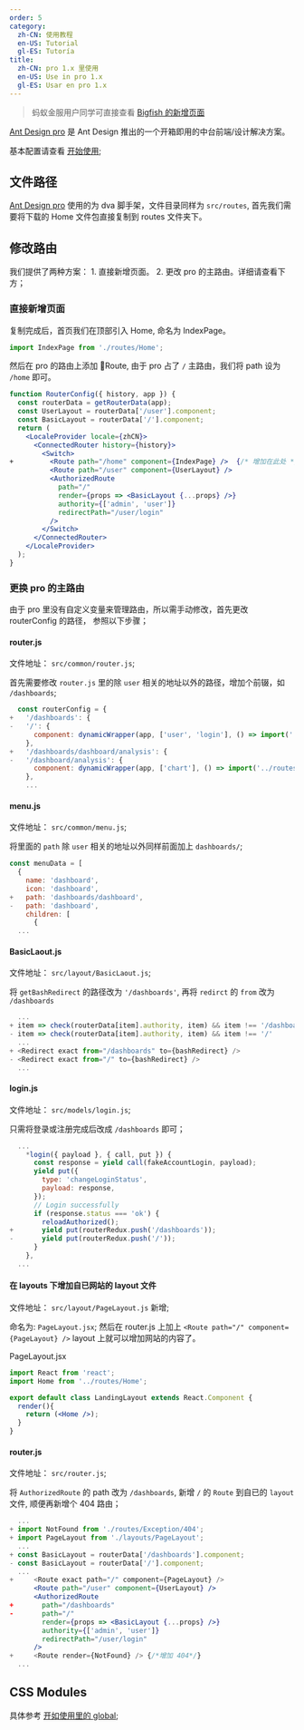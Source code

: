 ```yaml
---
order: 5
category:
  zh-CN: 使用教程
  en-US: Tutorial
  gl-ES: Tutoría
title:
  zh-CN: pro 1.x 里使用
  en-US: Use in pro 1.x
  gl-ES: Usar en pro 1.x
---
```


> 蚂蚁金服用户同学可直接查看 [Bigfish 的新增页面](https://docs.antfin.com/basement/bigfish/newpage)

[Ant Design pro](https://pro.ant.design) 是 Ant Design 推出的一个开箱即用的中台前端/设计解决方案。

基本配置请查看 [开始使用](docs/use/getting-started);

## 文件路径

[Ant Design pro](https://pro.ant.design) 使用的为 dva 脚手架，文件目录同样为 `src/routes`, 首先我们需要将下载的 Home 文件包直接复制到 routes 文件夹下。

## 修改路由

我们提供了两种方案： 1. 直接新增页面。 2. 更改 pro 的主路由。详细请查看下方；

### 直接新增页面

复制完成后，首页我们在顶部引入 Home, 命名为 IndexPage。

```jsx
import IndexPage from './routes/Home';
```

然后在 pro 的路由上添加 Route, 由于 pro 占了 `/` 主路由，我们将 path 设为 `/home` 即可。

```jsx
function RouterConfig({ history, app }) {
  const routerData = getRouterData(app);
  const UserLayout = routerData['/user'].component;
  const BasicLayout = routerData['/'].component;
  return (
    <LocaleProvider locale={zhCN}>
      <ConnectedRouter history={history}>
        <Switch>
+         <Route path="/home" component={IndexPage} />  {/* 增加在此处 */}
          <Route path="/user" component={UserLayout} />
          <AuthorizedRoute
            path="/"
            render={props => <BasicLayout {...props} />}
            authority={['admin', 'user']}
            redirectPath="/user/login"
          />
        </Switch>
      </ConnectedRouter>
    </LocaleProvider>
  );
}
```
### 更换 pro 的主路由

由于 pro 里没有自定义变量来管理路由，所以需手动修改，首先更改 routerConfig 的路径， 参照以下步骤；

#### router.js

文件地址： `src/common/router.js`;

首先需要修改 `router.js` 里的除 `user` 相关的地址以外的路径，增加个前辍，如 `/dashboards`;
```jsx
  const routerConfig = {
+   '/dashboards': {
-   '/': {
      component: dynamicWrapper(app, ['user', 'login'], () => import('../layouts/BasicLayout')),
    },
+   '/dashboards/dashboard/analysis': {
-   '/dashboard/analysis': {
      component: dynamicWrapper(app, ['chart'], () => import('../routes/Dashboard/Analysis')),
    },
    ...
```

#### menu.js

文件地址： `src/common/menu.js`;

将里面的 `path` 除 `user` 相关的地址以外同样前面加上 `dashboards/`;

```jsx
const menuData = [
  {
    name: 'dashboard',
    icon: 'dashboard',
+   path: 'dashboards/dashboard',
-   path: 'dashboard',
    children: [
      {
  ...
```

#### BasicLaout.js

文件地址： `src/layout/BasicLaout.js`;

将 `getBashRedirect` 的路径改为 `'/dashboards'`, 再将 `redirct` 的 `from` 改为 `/dashboards`

```jsx
  ...
+ item => check(routerData[item].authority, item) && item !== '/dashboards'
- item => check(routerData[item].authority, item) && item !== '/'
  ...
+ <Redirect exact from="/dashboards" to={bashRedirect} />
- <Redirect exact from="/" to={bashRedirect} />
  ...
```

#### login.js

文件地址： `src/models/login.js`;

只需将登录或注册完成后改成 `/dashboards` 即可；

```jsx
  ...
    *login({ payload }, { call, put }) {
      const response = yield call(fakeAccountLogin, payload);
      yield put({
        type: 'changeLoginStatus',
        payload: response,
      });
      // Login successfully
      if (response.status === 'ok') {
        reloadAuthorized();
+       yield put(routerRedux.push('/dashboards'));
-       yield put(routerRedux.push('/'));
      }
    },
  ...
```

#### 在 layouts 下增加自已网站的 layout 文件

文件地址： `src/layout/PageLayout.js` 新增;

命名为: `PageLayout.jsx`; 然后在 router.js 上加上 `<Route path="/" component={PageLayout} />`  layout 上就可以增加网站的内容了。

PageLayout.jsx

```jsx
import React from 'react';
import Home from '../routes/Home';

export default class LandingLayout extends React.Component {
  render(){
    return (<Home />);
  }
}
```

#### router.js

文件地址： `src/router.js`;

将 `AuthorizedRoute` 的 path 改为 `/dashboards`, 新增 `/` 的 `Route` 到自已的 `layout` 文件, 顺便再新增个 404 路由；

```jsx
  ...
+ import NotFound from './routes/Exception/404';
+ import PageLayout from './layouts/PageLayout';
  ...
+ const BasicLayout = routerData['/dashboards'].component;
- const BasicLayout = routerData['/'].component;  
  ...
+     <Route exact path="/" component={PageLayout} />
      <Route path="/user" component={UserLayout} />
      <AuthorizedRoute
+       path="/dashboards"
-       path="/"
        render={props => <BasicLayout {...props} />}
        authority={['admin', 'user']}
        redirectPath="/user/login"
      />
+     <Route render={NotFound} /> {/*增加 404*/}
  ...
```

## CSS Modules

具体参考 [开如使用里的 global](docs/use/getting-started#样式);
